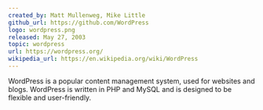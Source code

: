 ```yaml
---
created_by: Matt Mullenweg, Mike Little
github_url: https://github.com/WordPress
logo: wordpress.png
released: May 27, 2003
topic: wordpress
url: https://wordpress.org/
wikipedia_url: https://en.wikipedia.org/wiki/WordPress
---
```

WordPress is a popular content management system, used for websites and blogs. WordPress is written in PHP and MySQL and is designed to be flexible and user-friendly.